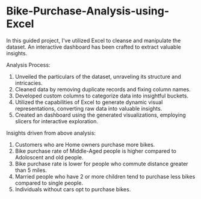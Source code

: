 # Bike-Purchase-Analysis-using-Excel

In this guided project, I've utilized Excel to cleanse and manipulate the dataset. An interactive dashboard has been crafted to extract valuable insights.

Analysis Process:

1. Unveiled the particulars of the dataset, unraveling its structure and intricacies.
2. Cleaned data by removing duplicate records and fixing column names. 
3. Developed custom columns to categorize data into insightful buckets.
4. Utilized the capabilities of Excel to generate dynamic visual representations, converting raw data into valuable insights.
5. Created an dashboard using the generated visualizations, employing slicers for interactive exploration.


Insights driven from above analysis:

1. Customers who are Home owners purchase more bikes.
2. Bike purchase rate of Middle-Aged people is higher compared to Adoloscent and old people.
3. Bike purchase rate is lower for people who commute distance greater than 5 miles.
4. Married people who have 2 or more children tend to purchase less bikes compared to single people.
5. Individuals without cars opt to purchase bikes.
